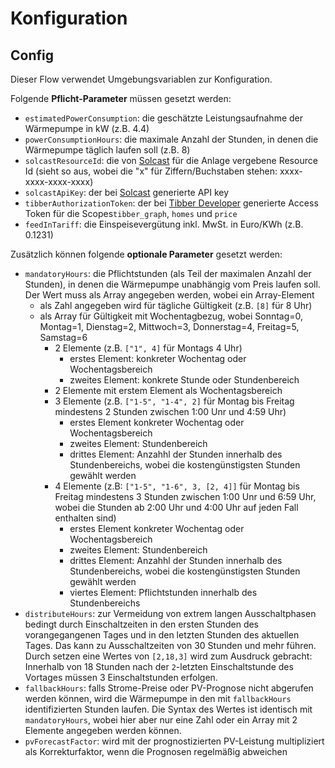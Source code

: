 # Konfiguration
## Config
Dieser Flow verwendet Umgebungsvariablen zur Konfiguration. 

Folgende **Pflicht-Parameter** müssen gesetzt werden:

- `estimatedPowerConsumption`: die geschätzte Leistungsaufnahme der Wärmepumpe in kW (z.B. 4.4)
- `powerConsumptionHours`: die maximale Anzahl der Stunden, in denen die Wärmepumpe täglich laufen  soll (z.B. 8)
- `solcastResourceId`: die von [Solcast](https://solcast.com/) für die Anlage vergebene Resource Id (sieht so aus, wobei die "x" für Ziffern/Buchstaben stehen: xxxx-xxxx-xxxx-xxxx)
- `solcastApiKey`: der bei [Solcast](https://solcast.com/) generierte API key
- `tibberAuthorizationToken`: der bei [Tibber Developer](https://developer.tibber.com/settings/access-token) generierte Access Token für die Scopes`tibber_graph`, `homes` und `price`
- `feedInTariff`: die Einspeisevergütung inkl. MwSt. in Euro/KWh (z.B. 0.1231)

Zusätzlich können folgende **optionale Parameter** gesetzt werden:
- `mandatoryHours`: die Pflichtstunden (als Teil der maximalen Anzahl der Stunden), in denen die Wärmepumpe unabhängig vom Preis laufen soll. Der Wert muss als Array angegeben werden, wobei ein Array-Element
    - als Zahl angegeben wird für tägliche Gültigkeit (z.B. `[8]` für 8 Uhr)
    - als Array für Gültigkeit mit Wochentagbezug, wobei Sonntag=0, Montag=1, Dienstag=2, Mittwoch=3, Donnerstag=4, Freitag=5, Samstag=6
        - 2 Elemente (z.B. `["1", 4]` für Montags 4 Uhr)
            - erstes Element: konkreter Wochentag oder Wochentagsbereich
            - zweites Element: konkrete Stunde oder Stundenbereich
        - 2 Elemente mit erstem Element als Wochentagsbereich
        - 3 Elemente (z.B. `["1-5", "1-4", 2]` für Montag bis Freitag mindestens 2 Stunden zwischen 1:00 Unr und 4:59 Uhr)
            - erstes Element konkreter Wochentag oder Wochentagsbereich
            - zweites Element: Stundenbereich
            - drittes Element: Anzahhl der Stunden innerhalb des Stundenbereichs, wobei die kostengünstigsten Stunden gewählt werden
        - 4 Elemente (z.B: `["1-5", "1-6", 3, [2, 4]]` für Montag bis Freitag mindestens 3 Stunden zwischen 1:00 Unr und 6:59 Uhr, wobei die Stunden ab 2:00 Uhr und 4:00 Uhr auf jeden Fall enthalten sind)
            - erstes Element konkreter Wochentag oder Wochentagsbereich
            - zweites Element: Stundenbereich
            - drittes Element: Anzahhl der Stunden innerhalb des Stundenbereichs, wobei die kostengünstigsten Stunden gewählt werden
            - viertes Element: Pflichtstunden innerhalb des Stundenbereichs
- `distributeHours`: zur Vermeidung von extrem langen Ausschaltphasen bedingt durch Einschaltzeiten in den ersten Stunden des vorangegangenen Tages und in den letzten Stunden des aktuellen Tages. Das kann zu Ausschaltzeiten von 30 Stunden und mehr führen. Durch setzen eine Wertes von `[2,18,3]` wird zum Ausdruck gebracht: Innerhalb von 18 Stunden nach der `2`-letzten Einschaltstunde des Vortages müssen 3 Einschaltstunden erfolgen.
- `fallbackHours`: falls Strome-Preise oder PV-Prognose nicht abgerufen werden können, wird die Wärmepumpe in den mit `fallbackHours` identifizierten Stunden laufen. Die Syntax des Wertes ist identisch mit `mandatoryHours`, wobei hier aber nur eine Zahl oder ein Array mit 2 Elemente angegeben werden können.
- `pvForecastFactor`: wird mit der prognostizierten PV-Leistung multipliziert als Korrekturfaktor, wenn die Prognosen regelmäßig abweichen
